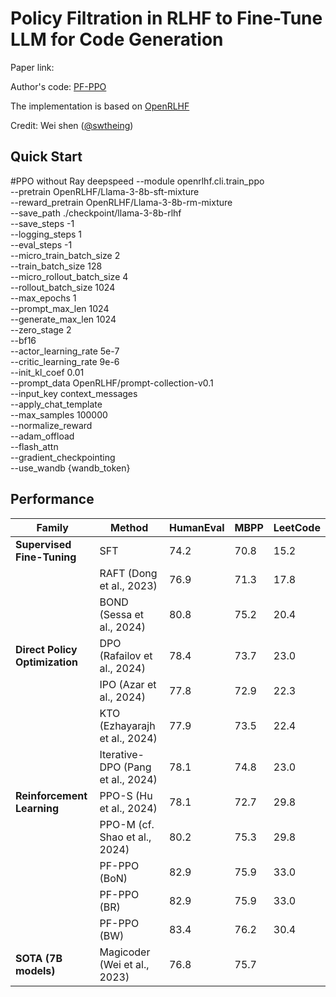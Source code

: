 # Policy Filtration in RLHF to Fine-Tune LLM for Code Generation

Paper link:

Author's code: [PF-PPO](https://github.com/swtheing/OpenRLHF_Tool)

The implementation is based on [OpenRLHF](https://github.com/OpenRLHF/OpenRLHF/tree/main)

Credit: Wei shen ([@swtheing](https://github.com/swtheing))


## Quick Start

#PPO without Ray
deepspeed --module openrlhf.cli.train_ppo \
  --pretrain OpenRLHF/Llama-3-8b-sft-mixture \
  --reward_pretrain OpenRLHF/Llama-3-8b-rm-mixture \
  --save_path ./checkpoint/llama-3-8b-rlhf \
  --save_steps -1 \
  --logging_steps 1 \
  --eval_steps -1 \
  --micro_train_batch_size 2 \
  --train_batch_size 128 \
  --micro_rollout_batch_size 4 \
  --rollout_batch_size 1024 \
  --max_epochs 1 \
  --prompt_max_len 1024 \
  --generate_max_len 1024 \
  --zero_stage 2 \
  --bf16 \
  --actor_learning_rate 5e-7 \
  --critic_learning_rate 9e-6 \
  --init_kl_coef 0.01 \
  --prompt_data OpenRLHF/prompt-collection-v0.1 \
  --input_key context_messages \
  --apply_chat_template \
  --max_samples 100000 \
  --normalize_reward \
  --adam_offload \
  --flash_attn \
  --gradient_checkpointing \
  --use_wandb {wandb_token}

## Performance

| Family                      | Method                              | HumanEval | MBPP  | LeetCode |
|-----------------------------|-------------------------------------|-----------|-------|----------|
| **Supervised Fine-Tuning**   | SFT                                 | 74.2      | 70.8  | 15.2     |
|                             | RAFT (Dong et al., 2023)            | 76.9      | 71.3  | 17.8     |
|                             | BOND (Sessa et al., 2024)           | 80.8      | 75.2  | 20.4     |
| **Direct Policy Optimization** | DPO (Rafailov et al., 2024)       | 78.4      | 73.7  | 23.0     |
|                             | IPO (Azar et al., 2024)             | 77.8      | 72.9  | 22.3     |
|                             | KTO (Ezhayarajh et al., 2024)       | 77.9      | 73.5  | 22.4     |
|                             | Iterative-DPO (Pang et al., 2024)   | 78.1      | 74.8  | 23.0     |
| **Reinforcement Learning**   | PPO-S (Hu et al., 2024)             | 78.1      | 72.7  | 29.8     |
|                             | PPO-M (cf. Shao et al., 2024)       | 80.2      | 75.3  | 29.8     |
|                             | PF-PPO (BoN)                        | 82.9      | 75.9  | 33.0     |
|                             | PF-PPO (BR)                         | 82.9      | 75.9  | 33.0     |
|                             | PF-PPO (BW)                         | 83.4      | 76.2  | 30.4     |
| **SOTA (7B models)**         | Magicoder (Wei et al., 2023)        | 76.8      | 75.7  |          |


